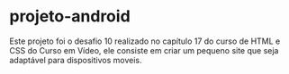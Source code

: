 # projeto-android
Este projeto foi o desafio 10 realizado no capítulo 17 do curso de HTML e CSS do Curso em Vídeo, ele consiste em criar um pequeno site que seja adaptável para dispositivos moveis.


